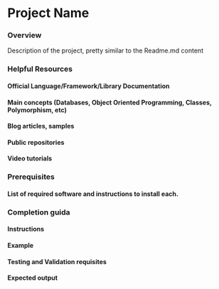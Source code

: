 # Project Name

### Overview
Description of the project, pretty similar to the Readme.md content

### Helpful Resources

#### Official Language/Framework/Library Documentation
#### Main concepts (Databases, Object Oriented Programming, Classes, Polymorphism, etc)
#### Blog articles, samples
#### Public repositories
#### Video tutorials

### Prerequisites

#### List of required software and instructions to install each.

### Completion guida

#### Instructions
#### Example
#### Testing and Validation requisites
#### Expected output


